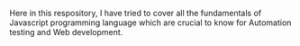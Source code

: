 Here in this respository, I have tried to cover all the fundamentals of Javascript programming language which are crucial to know for Automation testing and Web development.
